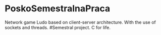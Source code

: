 # PoskoSemestralnaPraca
Network game Ludo based on client-server architecture. With the use of sockets and threads. #Semestral project. C for life.
